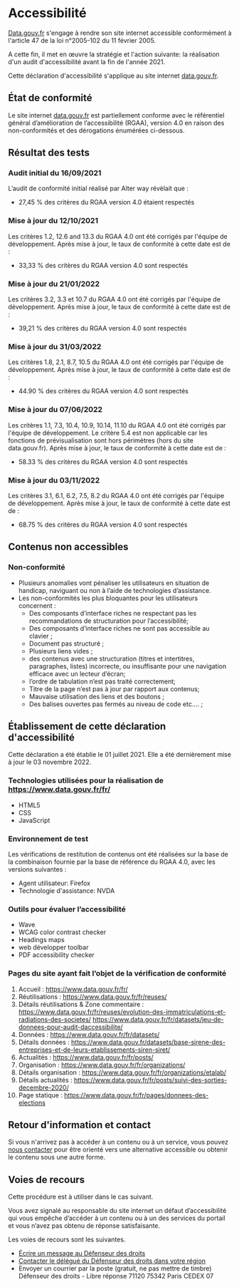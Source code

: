 # Accessibilité

[Data.gouv.fr]() s'engage à rendre son site internet accessible conformément à l'article 47 de la loi n°2005-102 du 11 février 2005.

A cette fin, il met en œuvre la stratégie et l'action suivante: la réalisation d'un audit d'accessibilité avant la fin de l'année 2021.

Cette déclaration d'accessibilité s'applique au site internet [data.gouv.fr]().

## État de conformité

Le site internet [data.gouv.fr]() est partiellement conforme avec le référentiel général d’amélioration de l’accessibilité (RGAA), version 4.0 en raison des non-conformités et des dérogations énumérées ci-dessous.

## Résultat des tests

### Audit initial du 16/09/2021

L’audit de conformité initial réalisé par Alter way révèlait que :
* 27,45 % des critères du RGAA version 4.0 étaient respectés

### Mise à jour du 12/10/2021

Les critères 1.2, 12.6 and 13.3 du RGAA 4.0 ont été corrigés par l'équipe de développement.
Après mise à jour, le taux de conformité à cette date est de :
* 33,33 % des critères du RGAA version 4.0 sont respectés

### Mise à jour du 21/01/2022

Les critères 3.2, 3.3 et 10.7 du RGAA 4.0 ont été corrigés par l'équipe de développement.
Après mise à jour, le taux de conformité à cette date est de :
* 39,21 % des critères du RGAA version 4.0 sont respectés

### Mise à jour du 31/03/2022

Les critères 1.8, 2.1, 8.7, 10.5 du RGAA 4.0 ont été corrigés par l'équipe de développement.
Après mise à jour, le taux de conformité à cette date est de :
* 44.90 % des critères du RGAA version 4.0 sont respectés

### Mise à jour du 07/06/2022

Les critères 1.1, 7.3, 10.4, 10.9, 10.14, 11.10 du RGAA 4.0 ont été corrigés par l'équipe de développement.
Le critère 5.4 est non applicable car les fonctions de prévisualisation sont hors périmètres (hors du site data.gouv.fr).
Après mise à jour, le taux de conformité à cette date est de :
* 58.33 % des critères du RGAA version 4.0 sont respectés

### Mise à jour du 03/11/2022

Les critères 3.1, 6.1, 6.2, 7.5, 8.2 du RGAA 4.0 ont été corrigés par l'équipe de développement.
Après mise à jour, le taux de conformité à cette date est de :
* 68.75 % des critères du RGAA version 4.0 sont respectés

## Contenus non accessibles

### Non-conformité

* Plusieurs anomalies vont pénaliser les utilisateurs en situation de handicap, naviguant ou non à l’aide de technologies d’assistance.
* Les non-conformités les plus bloquantes pour les utilisateurs concernent : 
    * Des composants d’interface riches ne respectant pas les recommandations de structuration pour l’accessibilité;
    * Des composants d’interface riches ne sont pas accessible au clavier ;
    * Document pas structuré ;
    * Plusieurs liens vides ;
    * des contenus avec une structuration (titres et intertitres, paragraphes, listes) incorrecte, ou insuffisante pour une navigation efficace avec un lecteur d’écran;
    * l’ordre de tabulation n’est pas traité correctement;
    * Titre de la page n’est pas à jour par rapport aux contenus;
    * Mauvaise utilisation des liens et des boutons ;
    * Des balises ouvertes pas fermés au niveau de code etc.… ;


## Établissement de cette déclaration d'accessibilité

Cette déclaration a été établie le 01 juillet 2021. Elle a été dernièrement mise à jour le 03 novembre 2022. 

### Technologies utilisées pour la réalisation de https://www.data.gouv.fr/fr/

* HTML5
* CSS
* JavaScript

### Environnement de test

Les vérifications de restitution de contenus ont été réalisées sur la base de la combinaison fournie par la base de référence du RGAA 4.0, avec les versions suivantes :
* Agent utilisateur: Firefox  
* Technologie d'assistance: NVDA 

### Outils pour évaluer l’accessibilité

* Wave
* WCAG color contrast checker
* Headings maps
* web développer toolbar
* PDF accessibility checker

### Pages du site ayant fait l’objet de la vérification de conformité
1. Accueil : https://www.data.gouv.fr/fr/
2. Réutilisations : https://www.data.gouv.fr/fr/reuses/
3. Détails réutilisations & Zone commentaire : https://www.data.gouv.fr/fr/reuses/evolution-des-immatriculations-et-radiations-des-societes/ 
https://www.data.gouv.fr/fr/datasets/jeu-de-donnees-pour-audit-daccessibilite/
4. Données : https://www.data.gouv.fr/fr/datasets/
5. Détails données : https://www.data.gouv.fr/datasets/base-sirene-des-entreprises-et-de-leurs-etablissements-siren-siret/
6. Actualités : https://www.data.gouv.fr/fr/posts/
7. Organisation : https://www.data.gouv.fr/fr/organizations/
8. Détails organisation : https://www.data.gouv.fr/fr/organizations/etalab/
9. Détails actualités : https://www.data.gouv.fr/fr/posts/suivi-des-sorties-decembre-2020/
10. Page statique : https://www.data.gouv.fr/fr/pages/donnees-des-elections 
       

## Retour d'information et contact

Si vous n'arrivez pas à accéder à un contenu ou à un service, vous pouvez [nous contacter](https://support.data.gouv.fr/) pour être orienté vers une alternative accessible ou obtenir le contenu sous une autre forme.

## Voies de recours

Cette procédure est à utiliser dans le cas suivant.

Vous avez signalé au responsable du site internet un défaut d’accessibilité qui vous empêche d’accéder à un contenu ou à un des services du portail et vous n’avez pas obtenu de réponse satisfaisante.

Les voies de recours sont les suivantes.

* [Écrire un message au Défenseur des droits](https://formulaire.defenseurdesdroits.fr/)
* [Contacter le délégué du Défenseur des droits dans votre région](https://www.defenseurdesdroits.fr/saisir/delegues)
* Envoyer un courrier par la poste (gratuit, ne pas mettre de timbre) Défenseur des droits - Libre réponse 71120 75342 Paris CEDEX 07
